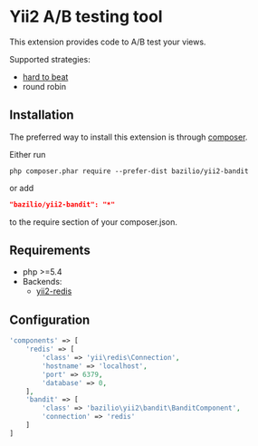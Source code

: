 Yii2 A/B testing tool
===================================

This extension provides code to A/B test your views.

Supported strategies:
 - [hard to beat](http://stevehanov.ca/blog/index.php?id=132)
 - round robin

Installation
------------

The preferred way to install this extension is through [composer](http://getcomposer.org/download/).

Either run

```
php composer.phar require --prefer-dist bazilio/yii2-bandit
```

or add

```json
"bazilio/yii2-bandit": "*"
```

to the require section of your composer.json.

Requirements
-----------
- php >=5.4
- Backends:
  - [yii2-redis](https://github.com/yiisoft/yii2-redis)

Configuration
-------------

```php
'components' => [
    'redis' => [
        'class' => 'yii\redis\Connection',
        'hostname' => 'localhost',
        'port' => 6379,
        'database' => 0,
    ],
    'bandit' => [
        'class' => 'bazilio\yii2\bandit\BanditComponent',
        'connection' => 'redis'
    ]
]
```
